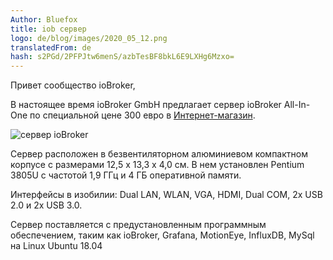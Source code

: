 ```yaml
---
Author: Bluefox
title: iob сервер
logo: de/blog/images/2020_05_12.png
translatedFrom: de
hash: s2PGd/2PFPJtw6menS/azbTesBF8bkL6E9LXHg6Mzxo=
---
```

Привет сообщество ioBroker,
<!-- SOURCE: 477996 Привет сообщество ioBroker, -->

В настоящее время ioBroker GmbH предлагает сервер ioBroker All-In-One по специальной цене 300 евро в [Интернет-магазин](https://iobroker.com/shop).
<!-- SOURCE: 908881 Die ioBroker GmbH bietet in ihrem §§LLLLL_0§§ im Moment einen All-In-One ioBroker Server zum Sonderpreis von 300€ an. -->

![сервер ioBroker](https://iobroker.com/wp-content/uploads/2020/04/iob-server.png)
<!-- SOURCE: 805228 §§IIIII_0§§ -->

Сервер расположен в безвентиляторном алюминиевом компактном корпусе с размерами 12,5 х 13,3 х 4,0 см.
В нем установлен Pentium 3805U с частотой 1,9 ГГц и 4 ГБ оперативной памяти.
<!-- SOURCE: 378829 Сервер расположен в безвентиляторном алюминиевом компактном корпусе с размерами 12,5 х 13,3 х 4,0 см.
В нем установлен Pentium 3805U с частотой 1,9 ГГц и 4 ГБ оперативной памяти. -->

Интерфейсы в изобилии: Dual LAN, WLAN, VGA, HDMI, Dual COM, 2x USB 2.0 и 2x USB 3.0.
<!-- SOURCE: 745730 Интерфейсы в изобилии: Dual LAN, WLAN, VGA, HDMI, Dual COM, 2x USB 2.0 и 2x USB 3.0. -->

Сервер поставляется с предустановленным программным обеспечением, таким как ioBroker, Grafana, MotionEye, InfluxDB, MySql на Linux Ubuntu 18.04
<!-- SOURCE: 852202 Сервер поставляется с предустановленным программным обеспечением, таким как ioBroker, Grafana, MotionEye, InfluxDB, MySql на Linux Ubuntu 18.04 -->